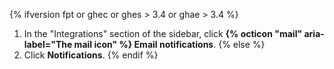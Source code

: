 {% ifversion fpt or ghec or ghes > 3.4 or ghae > 3.4 %}
1. In the "Integrations" section of the sidebar, click **{% octicon "mail" aria-label="The mail icon" %} Email notifications**.
{% else %}
1. Click **Notifications**.
{% endif %}

